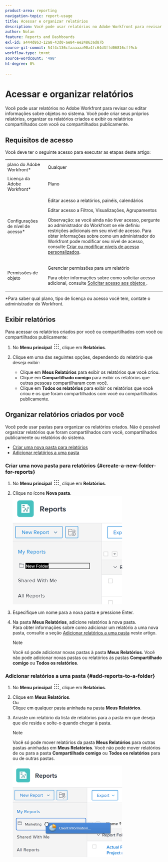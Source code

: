 ```yaml
---
product-area: reporting
navigation-topic: report-usage
title: Acessar e organizar relatórios
description: Você pode usar relatórios no Adobe Workfront para revisar ou editar informações sobre objetos no sistema. Você pode criar seus próprios relatórios, organizar os relatórios criados e exibir os relatórios compartilhados com você ou compartilhados publicamente.
author: Nolan
feature: Reports and Dashboards
exl-id: a444d863-12a8-43d0-ae84-ee24863ad87b
source-git-commit: 54f4c136cfaaaaaa90a4fc64d3ffd06816cff9cb
workflow-type: tm+mt
source-wordcount: '498'
ht-degree: 0%

---
```


# Acessar e organizar relatórios

Você pode usar relatórios no Adobe Workfront para revisar ou editar informações sobre objetos no sistema. Você pode criar seus próprios relatórios, organizar os relatórios criados e exibir os relatórios compartilhados com você ou compartilhados publicamente.

## Requisitos de acesso

Você deve ter o seguinte acesso para executar as etapas deste artigo:

<table style="table-layout:auto"> 
 <col> 
 <col> 
 <tbody> 
  <tr> 
   <td role="rowheader">plano do Adobe Workfront*</td> 
   <td> <p>Qualquer</p> </td> 
  </tr> 
  <tr> 
   <td role="rowheader">Licença da Adobe Workfront*</td> 
   <td> <p>Plano </p> </td> 
  </tr> 
  <tr> 
   <td role="rowheader">Configurações de nível de acesso*</td> 
   <td> <p>Editar acesso a relatórios, painéis, calendários</p> <p>Editar acesso a Filtros, Visualizações, Agrupamentos</p> <p>Observação: se você ainda não tiver acesso, pergunte ao administrador do Workfront se ele definiu restrições adicionais em seu nível de acesso. Para obter informações sobre como um administrador do Workfront pode modificar seu nível de acesso, consulte <a href="../../../administration-and-setup/add-users/configure-and-grant-access/create-modify-access-levels.md" class="MCXref xref">Criar ou modificar níveis de acesso personalizados</a>.</p> </td> 
  </tr> 
  <tr> 
   <td role="rowheader">Permissões de objeto</td> 
   <td> <p>Gerenciar permissões para um relatório</p> <p>Para obter informações sobre como solicitar acesso adicional, consulte <a href="../../../workfront-basics/grant-and-request-access-to-objects/request-access.md" class="MCXref xref">Solicitar acesso aos objetos </a>.</p> </td> 
  </tr> 
 </tbody> 
</table>

&#42;Para saber qual plano, tipo de licença ou acesso você tem, contate o administrador do Workfront.

## Exibir relatórios

Para acessar os relatórios criados por você ou compartilhados com você ou compartilhados publicamente:

1. No **Menu principal** ![](assets/main-menu-icon.png), clique em **Relatórios**.

1. Clique em uma das seguintes opções, dependendo do relatório que deseja exibir:

   * Clique em **Meus Relatórios** para exibir os relatórios que você criou.
   * Clique em **Compartilhado comigo** para exibir os relatórios que outras pessoas compartilharam com você.
   * Clique em **Todos os relatórios** para exibir os relatórios que você criou e os que foram compartilhados com você ou compartilhados publicamente.

## Organizar relatórios criados por você

Você pode usar pastas para organizar os relatórios criados. Não é possível organizar relatórios que foram compartilhados com você, compartilhados publicamente ou relatórios do sistema.

* [Criar uma nova pasta para relatórios](#create-a-new-folder-for-reports)
* [Adicionar relatórios a uma pasta](#add-reports-to-a-folder)

### Criar uma nova pasta para relatórios {#create-a-new-folder-for-reports}

1. No **Menu principal** ![](assets/main-menu-icon.png), clique em **Relatórios**.

1. Clique no ícone **Nova pasta**.\
   ![](assets/nwe-new-folder-350x346.png)

1. Especifique um nome para a nova pasta e pressione Enter.
1. Na pasta **Meus Relatórios**, adicione relatórios à nova pasta.\
   Para obter informações sobre como adicionar um relatório a uma nova pasta, consulte a seção [Adicionar relatórios a uma pasta](#add-reports-to-a-folder) neste artigo.

   >[!NOTE]
   >
   >Você só pode adicionar novas pastas à pasta **Meus Relatórios**. Você não pode adicionar novas pastas ou relatórios às pastas **Compartilhado comigo** ou **Todos os relatórios**.

### Adicionar relatórios a uma pasta {#add-reports-to-a-folder}

1. No **Menu principal** ![](assets/main-menu-icon.png), clique em **Relatórios**.

1. Clique em **Meus Relatórios**.\
   Ou\
   Clique em qualquer pasta aninhada na pasta **Meus Relatórios**.

1. Arraste um relatório da lista de relatórios para a pasta em que deseja que ele resida e solte-o quando chegar à pasta.

   >[!NOTE]
   >
   >Você só pode mover relatórios da pasta **Meus Relatórios** para outras pastas aninhadas em **Meus Relatórios**. Você não pode mover relatórios de ou para a pasta **Compartilhado comigo** ou **Todos os relatórios** para ou de outras pastas.

   ![](assets/nwe-drag-report-to-folder-350x292.png)
